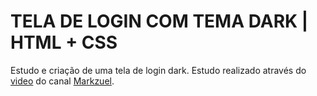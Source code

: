 # TELA DE LOGIN COM TEMA DARK | HTML + CSS

Estudo e criação de uma tela de login dark.
Estudo realizado através do [video](https://www.youtube.com/watch?v=69-WfrVBli8) do canal [Markzuel](https://www.youtube.com/c/Markzuel/featured).
